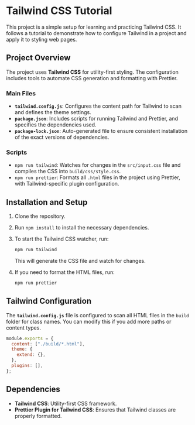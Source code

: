# Tailwind CSS Tutorial

This project is a simple setup for learning and practicing Tailwind CSS. It follows a tutorial to demonstrate how to configure Tailwind in a project and apply it to styling web pages.

## Project Overview

The project uses **Tailwind CSS** for utility-first styling. The configuration includes tools to automate CSS generation and formatting with Prettier.

### Main Files

- **`tailwind.config.js`**: Configures the content path for Tailwind to scan and defines the theme settings.
- **`package.json`**: Includes scripts for running Tailwind and Prettier, and specifies the dependencies used.
- **`package-lock.json`**: Auto-generated file to ensure consistent installation of the exact versions of dependencies.

### Scripts

- `npm run tailwind`: Watches for changes in the `src/input.css` file and compiles the CSS into `build/css/style.css`.
- `npm run prettier`: Formats all `.html` files in the project using Prettier, with Tailwind-specific plugin configuration.

## Installation and Setup

1. Clone the repository.
2. Run `npm install` to install the necessary dependencies.
3. To start the Tailwind CSS watcher, run:

   ```bash
   npm run tailwind
   ```

   This will generate the CSS file and watch for changes.

4. If you need to format the HTML files, run:

   ```bash
   npm run prettier
   ```

## Tailwind Configuration

The **`tailwind.config.js`** file is configured to scan all HTML files in the `build` folder for class names. You can modify this if you add more paths or content types.

```javascript
module.exports = {
  content: ["./build/*.html"],
  theme: {
    extend: {},
  },
  plugins: [],
};
```

## Dependencies

- **Tailwind CSS**: Utility-first CSS framework.
- **Prettier Plugin for Tailwind CSS**: Ensures that Tailwind classes are properly formatted.
